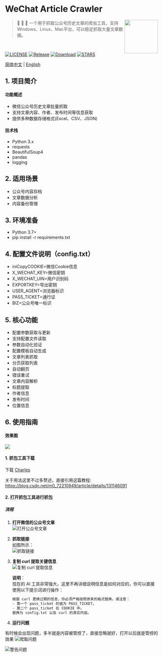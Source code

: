 # WeChat Article Crawler

<img align="right" width="110" src="https://layfz.netlify.app/logo/wechatcrawler.svg">

> 🚀 🚀 🚀 一个用于抓取公众号历史文章的爬虫工具，支持Windows、Linux、Mac平台，可以稳定抓取大量文章数据。

<br>

[![LICENSE](https://img.shields.io/github/license/LayFz/WeChat_Article_Crawler)](LICENSE)
[![Release](https://img.shields.io/github/release/LayFz/WeChat_Article_Crawler.svg)](https://github.com/LayFz/WeChat_Article_Crawler/releases)
[![Download](https://img.shields.io/github/downloads/LayFz/WeChat_Article_Crawler/total)](https://github.com/LayFz/WeChat_Article_Crawler/releases)
[![STARS](https://img.shields.io/github/stars/LayFz/WeChat_Article_Crawler)](https://github.com/LayFz/WeChat_Article_Crawler/)


[简体中文](README.md) | [English](README-en.md)


## 1. 项目简介
#### 功能概述

- 微信公众号历史文章批量抓取
- 支持文章内容、作者、发布时间等信息获取
- 提供多种数据存储格式(Excel、CSV、JSON)

#### 技术栈

- Python 3.x
- requests
- BeautifulSoup4
- pandas
- logging

## 2. 适用场景

- 公众号内容存档
- 文章数据分析
- 内容备份管理

## 3. 环境准备
- Python 3.7+
- pip install -r requirements.txt
## 4. 配置文件说明（config.txt）
- iniCopyCOOKIE=微信Cookie信息
- X_WECHAT_KEY=微信密钥
- X_WECHAT_UIN=用户识别码
- EXPORTKEY=导出密钥
- USER_AGENT=浏览器标识
- PASS_TICKET=通行证
- BIZ=公众号唯一标识
## 5. 核心功能
- 配置参数获取与更新
- 支持配置文件读取
- 参数自动化验证
- 配置模板自动生成
- 文章列表抓取
- 分页获取列表
- 自动翻页
- 错误重试
- 文章内容解析
- 标题提取
- 作者信息
- 发布时间
- 位置信息

## 6. 使用指南
#### 效果图
<img src="img/effect.png">

#### 1. 抓包工具下载  
下载 [Charles](https://www.charlesproxy.com/latest-release/download.do)

关于用法这里不过多赘述，直接引用这篇教程:
https://blog.csdn.net/m0_72210949/article/details/131146091


#### 2. 打开抓包工具进行抓包  

##### 流程  

1. **打开微信的公众号文章**  
   <img src="img/click.png" alt="打开公众号文章">

2. **抓取链接**  
   如图所示：  
   <img src="img/click2.png" alt="抓取链接">

3. **复制 curl 提取关键信息**  
   <img src="img/click3.png" alt="复制 curl 提取信息">  

   **说明**：  
   现在的 AI 工具非常强大，这里不再详细说明信息是如何对应的，你可以直接使用以下提示词进行操作：  

   ```bash
   根据 curl 更换过期的信息，你必须严格按照原来的格式替换。请注意：  
   - 第一个 pass_ticket 的值为 PASS_TICKET。  
   - 第二个 pass_ticket 在 COOKIE 中。  
   替换为 config.txt 以及 curl 的真实内容。
   ```

4. **运行问题**

有时候会出现问题，多半就是内容被管控了，直接忽略就好，打开以后就是管控的效果
<img src="img/click5.png" alt="爬取问题">

<img src="img/warning.png" alt="警告问题">




